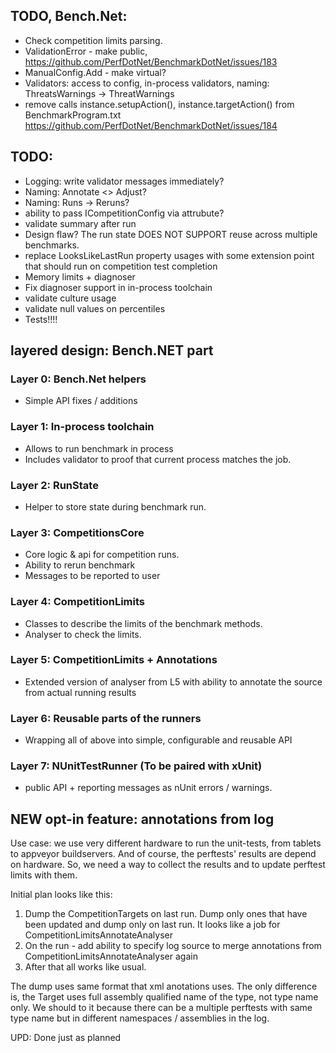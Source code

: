 ﻿## TODO, Bench.Net:
* Check competition limits parsing.
* ValidationError - make public, https://github.com/PerfDotNet/BenchmarkDotNet/issues/183
* ManualConfig.Add - make virtual?
* Validators: access to config, in-process validators, naming: ThreatsWarnings -> ThreatWarnings
* remove calls instance.setupAction(), instance.targetAction() from BenchmarkProgram.txt
  https://github.com/PerfDotNet/BenchmarkDotNet/issues/184

## TODO:
 * Logging: write validator messages immediately?
 * Naming: Annotate <> Adjust?
 * Naming: Runs -> Reruns?
 * ability to pass ICompetitionConfig via attrubute?
 * validate summary after run
 * Design flaw? The run state DOES NOT SUPPORT reuse across multiple benchmarks.
 * replace LooksLikeLastRun property usages with some extension point that should run on competition test completion
 * Memory limits + diagnoser
 * Fix diagnoser support in in-process toolchain
 * validate culture usage
 * validate null values on percentiles
 * Tests!!!!

## layered design: Bench.NET part

### Layer 0: Bench.Net helpers
 * Simple API fixes / additions

### Layer 1: In-process toolchain
 * Allows to run benchmark in process
 * Includes validator to proof that current process matches the job.

### Layer 2: RunState
 * Helper to store state during benchmark run.

### Layer 3: CompetitionsCore
 * Core logic & api for competition runs.
 * Ability to rerun benchmark
 * Messages to be reported to user

### Layer 4: CompetitionLimits
 * Classes to describe the limits of the benchmark methods.
 * Analyser to check the limits.

### Layer 5: CompetitionLimits + Annotations
 * Extended version of analyser from L5 with ability to annotate the source from actual running results

### Layer 6: Reusable parts of the runners
 * Wrapping all of above into simple, configurable and reusable API

### Layer 7: NUnitTestRunner (To be paired with xUnit)
 * public API + reporting messages as nUnit errors / warnings.


## NEW opt-in feature: annotations from log

Use case: we use very different hardware to run the unit-tests, from tablets to appveyor buildservers.
And of course, the perftests' results are depend on hardware. So, we need a way to collect the results and to update perftest limits with them.

Initial plan looks like this:

1. Dump the CompetitionTargets on last run. Dump only ones that have been updated and dump only on last run.
It looks like a job for CompetitionLimitsAnnotateAnalyser
2. On the run - add ability to specify log source to merge annotations from
CompetitionLimitsAnnotateAnalyser again
3. After that all works like usual.

The dump uses same format that xml anotations uses. The only difference is,
the Target uses full assembly qualified name of the type, not type name only.
We should to it because there can be a multiple perftests with same type name but in different namespaces / assemblies in the log.

UPD: Done just as planned